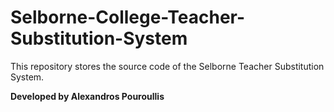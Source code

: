 # Selborne-College-Teacher-Substitution-System
This repository stores the source code of the Selborne Teacher Substitution System.

**Developed by Alexandros Pouroullis**
